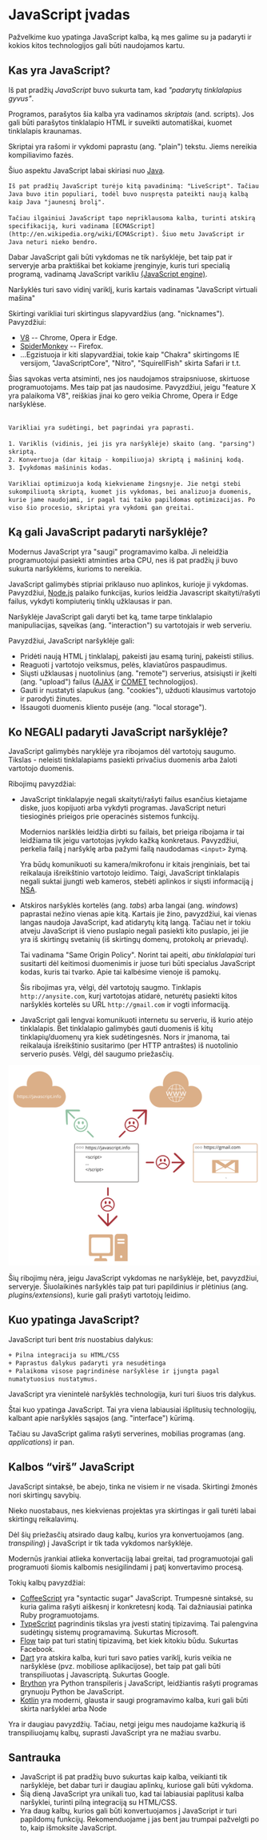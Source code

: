 # JavaScript įvadas

Pažvelkime kuo ypatinga JavaScript kalba, ką mes galime su ja padaryti ir kokios kitos technologijos gali būti naudojamos kartu.

## Kas yra JavaScript?

Iš pat pradžių *JavaScript* buvo sukurta tam, kad *"padarytų tinklalapius gyvus"*.

Programos, parašytos šia kalba yra vadinamos *skriptais* (and. scripts). Jos gali būti parašytos tinklalapio HTML ir suveikti automatiškai, kuomet tinklalapis kraunamas.

Skriptai yra rašomi ir vykdomi paprastu (ang. "plain") tekstu. Jiems nereikia kompiliavimo fazės.

Šiuo aspektu JavaScript labai skiriasi nuo [Java](https://en.wikipedia.org/wiki/Java_(programming_language)).

```smart header="Iš kur kilo pavadinimas JavaScript?"
Iš pat pradžių JavaScript turėjo kitą pavadinimą: "LiveScript". Tačiau Java buvo itin populiari, todėl buvo nuspręsta pateikti naują kalbą kaip Java "jaunesnį brolį".

Tačiau ilgainiui JavaScript tapo nepriklausoma kalba, turinti atskirą specifikaciją, kuri vadinama [ECMAScript](http://en.wikipedia.org/wiki/ECMAScript). Šiuo metu JavaScript ir Java neturi nieko bendro. 
```

Dabar JavaScript gali būti vykdomas ne tik naršyklėje, bet taip pat ir serveryje arba praktiškai bet kokiame įrenginyje, kuris turi specialią programą, vadinamą JavaScript varikliu [(JavaScript engine)](https://en.wikipedia.org/wiki/JavaScript_engine).

Naršyklės turi savo vidinį variklį, kuris kartais vadinamas "JavaScript virtuali mašina"

Skirtingi varikliai turi skirtingus slapyvardžius (ang. "nicknames"). Pavyzdžiui:

- [V8](https://en.wikipedia.org/wiki/V8_(JavaScript_engine)) -- Chrome, Opera ir Edge.
- [SpiderMonkey](https://en.wikipedia.org/wiki/SpiderMonkey) -- Firefox.
- ...Egzistuoja ir kiti slapyvardžiai, tokie kaip "Chakra" skirtingoms IE versijom, "JavaScriptCore", "Nitro", "SquirellFish" skirta Safari ir t.t.

Šias sąvokas verta atsiminti, nes jos naudojamos straipsniuose, skirtuose programuotojams. Mes taip pat jas naudosime. Pavyzdžiui, jeigu "feature X yra palaikoma V8", reiškias jinai ko gero veikia Chrome, Opera ir Edge naršyklėse.

```smart header="Kaip veikia varikliai?"

Varikliai yra sudėtingi, bet pagrindai yra paprasti.

1. Variklis (vidinis, jei jis yra naršyklėje) skaito (ang. "parsing") skriptą.
2. Konvertuoja (dar kitaip - kompiliuoja) skriptą į mašininį kodą.
3. Įvykdomas mašininis kodas.

Varikliai optimizuoja kodą kiekviename žingsnyje. Jie netgi stebi sukompiliuotą skriptą, kuomet jis vykdomas, bei analizuoja duomenis, kurie jame naudojami, ir pagal tai taiko papildomas optimizacijas. Po viso šio procesio, skriptai yra vykdomi gan greitai.
```

## Ką gali JavaScript padaryti naršyklėje?

Modernus JavaScript yra "saugi" programavimo kalba. Ji neleidžia programuotojui pasiekti atminties arba CPU, nes iš pat pradžių ji buvo sukurta naršyklėms, kurioms to nereikia.

JavaScript galimybės stipriai priklauso nuo aplinkos, kurioje ji vykdomas. Pavyzdžiui, [Node.js](https://wikipedia.org/wiki/Node.js) palaiko funkcijas, kurios leidžia Javascript skaityti/rašyti failus, vykdyti kompiuterių tinklų užklausas ir pan.

Naršyklėje JavaScript gali daryti bet ką, tame tarpe tinklalapio manipuliacijas, sąveikas (ang. "interaction") su vartotojais ir web serveriu.

Pavyzdžiui, JavaScript naršyklėje gali:

- Pridėti naują HTML į tinklalapį, pakeisti jau esamą turinį, pakeisti stilius.
- Reaguoti į vartotojo veiksmus, pelės, klaviatūros paspaudimus.
- Siųsti užklausas į nuotolinius (ang. "remote") serverius, atsisiųsti ir įkelti (ang. "upload") failus ([AJAX](https://en.wikipedia.org/wiki/Ajax_(programming)) ir [COMET](https://en.wikipedia.org/wiki/Comet_(programming)) technologijos).
- Gauti ir nustatyti slapukus (ang. "cookies"), užduoti klausimus vartotojo ir parodyti žinutes.
- Išsaugoti duomenis kliento pusėje (ang. "local storage").

## Ko NEGALI padaryti JavaScript naršyklėje?

JavaScript galimybės naryklėje yra ribojamos dėl vartotojų saugumo. Tikslas - neleisti tinklalapiams pasiekti privačius duomenis arba žaloti vartotojo duomenis.

Ribojimų pavyzdžiai:
- JavaScript tinklalapyje negali skaityti/rašyti failus esančius kietajame diske, juos kopijuoti arba vykdyti programas. JavaScript neturi tiesioginės prieigos prie operacinės sistemos funkcijų.
	
	Modernios naršklės leidžia dirbti su failais, bet prieiga ribojama ir tai leidžiama tik jeigu vartotojas įvykdo kažką konkretaus. Pavyzdžiui, perkelia failą į naršyklę arba pažymi failą naudodamas `<input>` žymą.

	Yra būdų komunikuoti su kamera/mikrofonu ir kitais įrenginiais, bet tai reikalauja išreikštinio vartotojo leidimo. Taigi, JavaScript tinklalapis negali suktai įjungti web kameros, stebėti aplinkos ir siųsti informaciją į [NSA](https://en.wikipedia.org/wiki/National_Security_Agency).
- Atskiros naršyklės kortelės (ang. *tabs*) arba langai (ang. *windows*) paprastai nežino vienas apie kitą. Kartais jie žino, pavyzdžiui, kai vienas langas naudoja JavaScript, kad atidarytų kitą langą. Tačiau net ir tokiu atveju JavaScript iš vieno puslapio negali pasiekti kito puslapio, jei jie yra iš skirtingų svetainių (iš skirtingų domenų, protokolų ar prievadų).

	Tai vadinama "Same Origin Policy". Norint tai apeiti, *abu tinklalapiai* turi susitarti dėl keitimosi duomenimis ir juose turi būti specialus JavaScript kodas, kuris tai tvarko. Apie tai kalbėsime vienoje iš pamokų.

	Šis ribojimas yra, vėlgi, dėl vartotojų saugmo. Tinklapis `http://anysite.com`, kurį vartotojas atidarė, neturėtų pasiekti kitos naršyklės kortelės su URL `http://gmail.com` ir vogti informaciją.
- JavaScript gali lengvai komunikuoti internetu su serveriu, iš kurio atėjo tinklalapis. Bet tinklalapio galimybės gauti duomenis iš kitų tinklapių/duomenų yra kiek sudėtingesnės. Nors ir įmanoma, tai reikalauja išreikštinio susitarimo (per HTTP antraštes) iš nuotolinio serverio pusės. Vėlgi, dėl saugumo priežasčių.

![](limitations.svg)

Šių ribojimų nėra, jeigu JavaScript vykdomas ne naršyklėje, bet, pavyzdžiui, serveryje. Šiuolaikinės naršyklės taip pat turi papildinius ir plėtinius (ang. *plugins/extensions*), kurie gali prašyti vartotojų leidimo.

## Kuo ypatinga JavaScript?

JavaScript turi bent *tris* nuostabius dalykus:
```compare
+ Pilna integracija su HTML/CSS
+ Paprastus dalykus padaryti yra nesudėtinga
+ Palaikoma visose pagrindinėse naršyklėse ir įjungta pagal numatytuosius nustatymus.
```
JavaScript yra vienintelė naršyklės technologija, kuri turi šiuos tris dalykus.

Štai kuo ypatinga JavaScript. Tai yra viena labiausiai išplitusių technologijų, kalbant apie naršyklės sąsajos (ang. "interface") kūrimą.

Tačiau su JavaScript galima rašyti serverines, mobilias programas (ang. *applications*) ir pan.

## Kalbos “virš” JavaScript

JavaScript sintaksė, be abejo, tinka ne visiem ir ne visada. Skirtingi žmonės nori skirtingų savybių.

Nieko nuostabaus, nes kiekvienas projektas yra skirtingas ir gali turėti labai skirtingų reikalavimų.

Dėl šių priežasčių atsirado daug kalbų, kurios yra konvertuojamos (ang. *transpiling*) į JavaScript ir tik tada vykdomos naršyklėje.

Modernūs įrankiai atlieka konvertaciją labai greitai, tad programuotojai gali programuoti šiomis kalbomis nesigilindami į patį konvertavimo procesą.

Tokių kalbų pavyzdžiai:

- [CoffeeScript](http://coffeescript.org/) yra "syntactic sugar" JavaScript. Trumpesnė sintaksė, su kuria galima rašyti aiškesnį ir konkretesnį kodą. Tai dažniausiai patinka Ruby programuotojams.
- [TypeScript](http://www.typescriptlang.org/) pagrindinis tikslas yra įvesti statinį tipizavimą. Tai palengvina sudėtingų sistemų programavimą. Sukurtas Microsoft.
- [Flow](http://flow.org/) taip pat turi statinį tipizavimą, bet kiek kitokiu būdu. Sukurtas Facebook.
- [Dart](https://www.dartlang.org/) yra atskira kalba, kuri turi savo paties variklį, kuris veikia ne naršyklėse (pvz. mobiliose aplikacijose), bet taip pat gali būti transpiliuotas į Javascriptą. Sukurtas Google.
- [Brython](https://brython.info/) yra Python transpileris į JavaScript, leidžiantis rašyti programas grynuoju Python be JavaScript.
- [Kotlin](https://kotlinlang.org/docs/reference/js-overview.html) yra moderni, glausta ir saugi programavimo kalba, kuri gali būti skirta naršyklei arba Node

Yra ir daugiau pavyzdžių. Tačiau, netgi jeigu mes naudojame kažkurią iš transpiliuojamų kalbų, suprasti JavaScript yra ne mažiau svarbu.

## Santrauka

- JavaScript iš pat pradžių buvo sukurtas kaip kalba, veikianti tik naršyklėje, bet dabar turi ir daugiau aplinkų, kuriose gali būti vykdoma.
- Šią dieną JavaScript yra unikali tuo, kad tai labiausiai paplitusi kalba naršyklei, turinti pilną integraciją su HTML/CSS.
- Yra daug kalbų, kurios gali būti konvertuojamos į JavaScript ir turi papildomų funkcijų. Rekomenduojame į jas bent jau trumpai pažvelgti po to, kaip išmoksite JavaScript.
